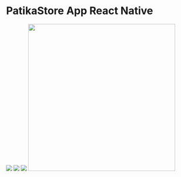 # PatikaStore App React Native

![](https://raw.githubusercontent.com/musabalki/patistore-app-react-native/main/patikastore1.png)
![](https://raw.githubusercontent.com/musabalki/patistore-app-react-native/main/patikastore2.png)
![](https://raw.githubusercontent.com/musabalki/patistore-app-react-native/main/patikastore3.png)
<img src="https://raw.githubusercontent.com/musabalki/patistore-app-react-native/main/patikastore1.png" width="400">
